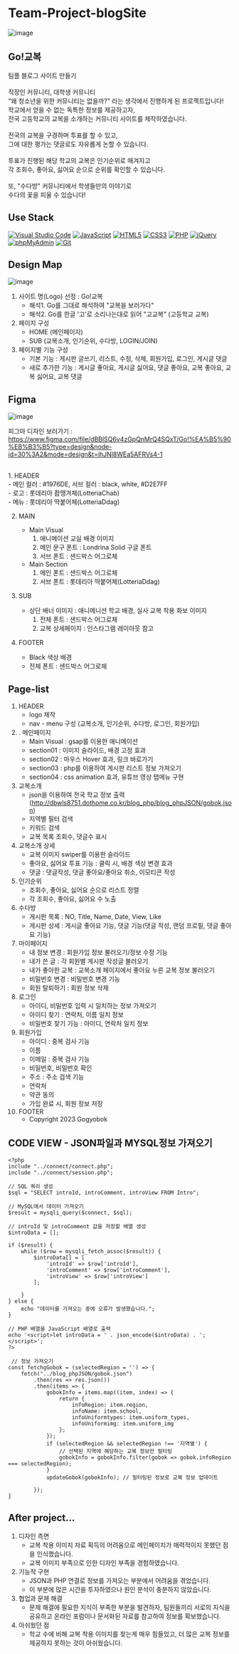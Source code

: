 # Team-Project-blogSite
![image](https://github.com/uUZINN/Team-blogSite/assets/89904583/56e47354-7e0d-4df4-a87d-9c444f9c7dff)

## Go!교복
팀플 블로그 사이트 만들기<br>
<br>
직장인 커뮤니티, 대학생 커뮤니티 <br>
"왜 청소년을 위한 커뮤니티는 없을까?" 라는 생각에서 진행하게 된 프로젝트입니다!<br>
학교에서 얻을 수 없는 독특한 정보를 제공하고자,<br>
전국 고등학교의 교복을 소개하는 커뮤니티 사이트를 제작하였습니다.<br>
<br>
전국의 교복을 구경하며 투표를 할 수 있고,<br>
그에 대한 평가는 댓글로도 자유롭게 논할 수 있습니다.<br>
<br>
투표가 진행된 해당 학교의 교복은 인기순위로 매겨지고<br>
각 조회수, 좋아요, 싫어요 순으로 순위를 확인할 수 있습니다.<br>
<br>
또, "수다방" 커뮤니티에서 학생들만의 이야기로<br>
수다의 꽃을 피울 수 있습니다!

## Use Stack
  <a href="#"><img alt="Visual Studio Code" src="https://img.shields.io/badge/Visual Studio Code-007ACC?logo=Visual Studio Code&logoColor=white"></a>
  <a href="#"><img alt="JavaScript" src="https://img.shields.io/badge/JavaScript-F7DF1E?style=flat&logo=JavaScript&logoColor=white"></a>
  <a href="#"><img alt="HTML5" src="https://img.shields.io/badge/HTML5-E34F26?logo=HTML5&logoColor=white"></a>
  <a href="#"><img alt="CSS3" src="https://img.shields.io/badge/CSS3-1572B6?logo=CSS3&logoColor=white"></a>
  <a href="#"><img alt="PHP" src="https://img.shields.io/badge/PHP-777BB4?logo=PHP&logoColor=white"></a>
  <a href="#"><img alt="jQuery" src="https://img.shields.io/badge/jQuery-0769AD?logo=jQuery&logoColor=white"></a>
  <a href="#"><img alt="phpMyAdmin" src="https://img.shields.io/badge/phpMyAdmin-6C78AF?logo=phpMyAdmin&logoColor=white"></a>
  <a href="#"><img alt="Git" src="https://img.shields.io/badge/Git-F05032?logo=Git&logoColor=white"></a>

## Design Map
![image](https://github.com/uUZINN/gogyobok-blogSite/assets/89904583/82b08972-3e58-4daf-9fe0-141f9c6e8b88)
1. 사이트 명(Logo) 선정 : Go!교복
   - 해석1. Go를 그대로 해석하여 "교복을 보러가다"
   - 해석2. Go를 한글 '고'로 소리나는대로 읽어 "고교복" (고등학교 교복)
2. 페이지 구성
   - HOME (메인페이지)
   - SUB (교복소개, 인기순위, 수다방, LOGIN/JOIN)
3. 페이지별 기능 구성
   - 기본 기능 : 게시판 글쓰기, 리스트, 수정, 삭제, 회원가입, 로그인, 게시글 댓글
   - 새로 추가한 기능 : 게시글 좋아요, 게시글 싫어요, 댓글 좋아요, 교복 좋아요, 교복 싫어요, 교복 댓글


## Figma 
![image](https://github.com/uUZINN/gogyobok-blogSite/assets/89904583/4f7d1c60-7c9a-4245-91b1-812b52988969)

피그마 디자인 보러가기 :
https://www.figma.com/file/dBBlSQ6v4zGpQnMrQ4SQxT/Go!%EA%B5%90%EB%B3%B5?type=design&node-id=30%3A2&mode=design&t=ihJNl8WEa5AFRVs4-1<br>

<br>
1. HEADER<br>
   - 메인 컬러 : #1976DE, 서브 컬러 : black, white, #D2E7FF<br>
   - 로고 : 롯데리아 촵땡겨체(LotteriaChab)<br>
   - 메뉴 : 롯데리아 딱붙어체(LotteriaDdag)<br>

2. MAIN<br>
   - Main Visual<br>
     1) 애니메이션 교실 배경 이미지<br>
     2) 메인 문구 폰트 : Londrina Solid 구글 폰트<br>
     3) 서브 폰트 : 샌드박스 어그로체<br>
   - Main Section<br>
     1) 메인 폰트 : 샌드박스 어그로체<br>
     2) 서브 폰트 : 롯데리아 딱붙어체(LotteriaDdag)<br>
        
3. SUB<br>
   - 상단 배너 이미지 : 애니메니션 학교 배경, 실사 교복 착용 화보 이미지<br>
     1) 전체 폰트 : 샌드박스 어그로체<br>
     2) 교복 상세페이지 : 인스타그램 레이아웃 참고<br>
        
4. FOOTER<br>
   - Black 색상 배경<br>
   - 전체 폰트 : 샌드박스 어그로체<br>

## Page-list
1. HEADER<br>
   - logo 제작<br>
   - nav - menu 구성 (교복소개, 인기순위, 수다방, 로그인, 회원가입)<br>
2. . 메인페이지<br>
   - Main Visual : gsap를 이용한 애니메이션<br>
   - section01 : 이미지 슬라이드, 배경 고정 효과<br>
   - section02 : 마우스 Hover 효과, 링크 바로가기<br>
   - section03 : php를 이용하여 게시판 리스트 정보 가져오기<br>
   - section04 : css animation 효과, 유튜브 영상 탭메뉴 구현<br>
3. 교복소개<br>
   - json을 이용하여 전국 학교 정보 출력 (http://dbwls8751.dothome.co.kr/blog_php/blog_phpJSON/gobok.json)<br>
   - 지역별 필터 검색<br>
   - 키워드 검색<br>
   - 교복 목록 조회수, 댓글수 표시<br>
4. 교복소개 상세<br>
   - 교복 이미지 swiper를 이용한 슬라이드<br>
   - 좋아요, 싫어요 투표 기능 : 클릭 시, 배경 색상 변경 효과<br>
   - 댓글 : 댓글작성, 댓글 좋아요/좋아요 취소, 이모티콘 작성<br>
5. 인기순위<br>
   - 조회수, 좋아요, 싫어요 순으로 리스트 정렬<br>
   - 각 조회수, 좋아요, 싫어요 수 노출<br>
6. 수다방<br>
    - 게시판 목록 : NO, Title, Name, Date, View, Like<br>
    - 게시판 상세 : 게시글 좋아요 기능, 댓글 기능(댓글 작성, 랜덤 프로필, 댓글 좋아요 기능)<br>
7. 마이페이지<br>
    - 내 정보 변경 : 회원가입 정보 불러오기/정보 수정 기능<br>
    - 내가 쓴 글 : 각 회원별 게시판 작성글 불러오기<br>
    - 내가 좋아한 교복 : 교복소개 페이지에서 좋아요 누른 교복 정보 불러오기<br>
    - 비밀번호 변경 : 비밀번호 변경 기능<br>
    - 회원 탈퇴하기 : 회원 정보 삭제<br>
8. 로그인<br>
    - 아이디, 비밀번호 입력 시 일치하는 정보  가져오기<br>
    - 아이디 찾기 : 연락처, 이름 일치 정보<br>
    - 비밀번호 찾기 기능 : 아이디, 연락처 일치 정보<br>
9. 회원가입<br>
    - 아이디 : 중복 검사 기능<br>
    - 이름<br>
    - 이메일 : 중복 검사 기능<br>
    - 비밀번호, 비밀번호 확인<br>
    - 주소 : 주소 검색 기능<br>
    - 연락처<br>
    - 약관 동의<br>
    - 가입 완료 시, 회원 정보 저장<br>
10. FOOTER<br>
    - Copyright 2023 Gogyobok

## CODE VIEW - JSON파일과 MYSQL정보 가져오기
```
<?php
include "../connect/connect.php";
include "../connect/session.php";

// SQL 쿼리 생성
$sql = "SELECT introId, introComment, introView FROM Intro";

// MySQL에서 데이터 가져오기
$result = mysqli_query($connect, $sql);

// introId 및 introComment 값을 저장할 배열 생성
$introData = [];

if ($result) {
    while ($row = mysqli_fetch_assoc($result)) {
        $introData[] = [
            'introId' => $row['introId'],
            'introComment' => $row['introComment'],
            'introView' => $row['introView']
        ];

    }
} else {
    echo "데이터를 가져오는 중에 오류가 발생했습니다.";
}

// PHP 배열을 JavaScript 배열로 출력
echo '<script>let introData = ' . json_encode($introData) . ';</script>';
?>
```

```
 // 정보 가져오기
const fetchgGobok = (selectedRegion = '') => {
    fetch("../blog_phpJSON/gobok.json")
        .then(res => res.json())
        .then(items => {
            gobokInfo = items.map((item, index) => {
                return {
                    infoRegion: item.region,
                    infoName: item.school,
                    infoUniformtypes: item.uniform_types,
                    infoUniformimg: item.uniform_img
                };
            });
            if (selectedRegion && selectedRegion !== '지역별') {
                // 선택된 지역에 해당하는 교복 정보만 필터링
                gobokInfo = gobokInfo.filter(gobok => gobok.infoRegion === selectedRegion);
            }
            updateGobok(gobokInfo); // 필터링된 정보로 교복 정보 업데이트
            
        });
}
```

## After project...
1. 디자인 측면
   - 교복 착용 이미지 자료 획득의 어려움으로 메인페이지가 매력적이지 못했던 점을 인식했습니다.
   - 교복 이미지 부족으로 인한 디자인 부족을 경험하였습니다.
2. 기능적 구현
   - JSON과 PHP 연결로 정보를 가져오는 부분에서 어려움을 겪었습니다.
   - 이 부분에 많은 시간을 투자하였으나 원인 분석이 충분하지 않았습니다.
3. 협업과 문제 해결
   - 문제 해결에 필요한 지식이 부족한 부분을 발견하자, 팀원들끼리 서로의 지식을 공유하고 온라인 포럼이나 문서화된 자료를 참고하여 정보를 확보했습니다.
4. 아쉬웠던 점
   - 학교 수에 비해 교복 착용 이미지를 찾는게 매우 힘들었고, 더 많은 교복 정보를 제공하지 못하는 것이 아쉬웠습니다.
   
